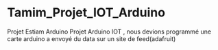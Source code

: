# Tamim_Projet_IOT_Arduino
Projet Estiam Arduino
Projet Arduino IOT , nous devions programmé une carte arduino a envoyé du data sur un site de feed(adafruit)
